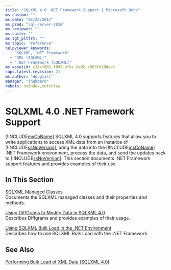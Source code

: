 ```yaml
---
title: "SQLXML 4.0 .NET Framework Support | Microsoft Docs"
ms.custom: ""
ms.date: "02/22/2017"
ms.prod: "sql-server-2016"
ms.reviewer: ""
ms.suite: ""
ms.tgt_pltfrm: ""
ms.topic: "reference"
helpviewer_keywords: 
  - "SQLXML, .NET Framework"
  - "XML [SQLXML]"
  - ".NET Framework [SQLXML]"
ms.assetid: c18cf801-f893-4fbc-8e2b-c563f6108acf
caps.latest.revision: 21
ms.author: "douglasl"
manager: "jhubbard"
robots: noindex,nofollow
---
```

# SQLXML 4.0 .NET Framework Support
  [!INCLUDE[msCoName](../a9notintoc/includes/msconame-md.md)] SQLXML 4.0 supports features that allow you to write applications to access XML data from an instance of [!INCLUDE[ssNoVersion](../a9notintoc/includes/ssnoversion-md.md)], bring the data into the [!INCLUDE[msCoName](../a9notintoc/includes/msconame-md.md)] .NET Framework environment, process the data, and send the updates back to [!INCLUDE[ssNoVersion](../a9notintoc/includes/ssnoversion-md.md)]. This section documents .NET Framework support features and provides examples of their use.  
  
## In This Section  
 [SQLXML Managed Classes](../relational-databases/sqlxml-annotated-xsd-schemas-xpath-queries/net-framework-classes/sqlxml-4.0-.net-framework-support-managed-classes.md)  
 Documents the SQLXML managed classes and their properties and methods.  
  
 [Using DiffGrams to Modify Data in SQLXML 4.0](../relational-databases/sqlxml-annotated-xsd-schemas-xpath-queries/diffgram/sqlxml-4.0-.net-framework-support-using-diffgrams-to-modify-data.md)  
 Describes Diffgrams and provides examples of their usage.  
  
 [Using SQLXML Bulk Load in the .NET Environment](../relational-databases/sqlxml-annotated-xsd-schemas-xpath-queries/sqlxml-4.0-.net-framework-support-using-bulk-load.md)  
 Describes how to use SQLXML Bulk Load with the .NET Framework.  
  
## See Also  
 [Performing Bulk Load of XML Data &#40;SQLXML 4.0&#41;](../relational-databases/sqlxml-annotated-xsd-schemas-xpath-queries/bulk-load-xml/performing-bulk-load-of-xml-data-sqlxml-4.0.md)  
  
  